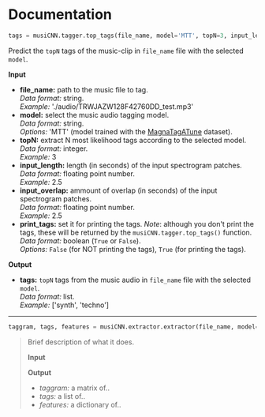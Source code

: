 # Documentation

```python
tags = musiCNN.tagger.top_tags(file_name, model='MTT', topN=3, input_length=3, input_overlap=None, print_tags=True)
```
Predict the `topN` tags of the music-clip in `file_name` file with the selected `model`.  

**Input**
- **file_name:** path to the music file to tag.  
*Data format:* string.  
*Example:* './audio/TRWJAZW128F42760DD_test.mp3'
- **model:** select the music audio tagging model.  
*Data format:* string.  
*Options:* 'MTT' (model trained with the [MagnaTagATune](https://github.com/keunwoochoi/magnatagatune-list) dataset).
- **topN:** extract N most likelihood tags according to the selected model.  
*Data format:* integer.  
*Example:* 3
- **input_length:** length (in seconds) of the input spectrogram patches.  
*Data format:* floating point number.  
*Example:* 2.5
- **input_overlap:** ammount of overlap (in seconds) of the input spectrogram patches.  
*Data format:* floating point number.  
*Example:* 2.5
- **print_tags:** set it for printing the tags.
*Note*: although you don't print the tags, these will be returned by the `musiCNN.tagger.top_tags()` function.
*Data format:* boolean (`True` or `False`).  
*Options:* `False` (for NOT printing the tags), `True` (for printing the tags).

**Output**
- **tags:** `topN` tags from the music audio in `file_name` file with the selected `model`.    
*Data format:* list.  
*Example:* ['synth', 'techno']
***************

```python
taggram, tags, features = musiCNN.extractor.extractor(file_name, model='MTT', input_length=3, input_overlap=None, extract_features=False)
```
> Brief description of what it does.
>
>**Input**
>
>**Output**
>- *taggram:* a matrix of..
>- *tags:* a list of..
>- *features:* a dictionary of..


